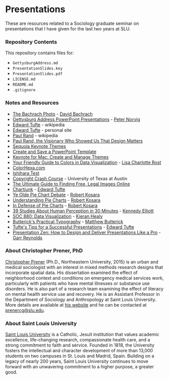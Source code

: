 # Presentations

These are resources related to a Sociology graduate seminar on presentations that I have given for the last two years at SLU.

### Repository Contents
This repository contains files for:
  - `GettysburgAddress.md`
  - `PresentationSlides.key`
  - `PresentationSlides.pdf`
  - `LICENSE.md`
  - `README.md`
  - `.gitignore`

### Notes and Resources
  - [The Bachrach Photo](https://commons.wikimedia.org/wiki/File:Crowd_of_citizens,_soldiers,_and_etc._with_Lincoln_at_Gettysburg._-_NARA_-_529085.jpg) - [David Bachrach](https://en.wikipedia.org/wiki/David_Bachrach)
  - [Gettysburg Address PowerPoint Presentations](http://norvig.com/Gettysburg/) - [Peter Norvig](http://www.norvig.com)
  - [Edward Tufte](https://en.wikipedia.org/wiki/Edward_Tufte) - wikipedia
  - [Edward Tufte](https://www.edwardtufte.com/tufte/) - personal site
  - [Paul Rand](https://en.wikipedia.org/wiki/Paul_Rand) - wikipedia
  - [Paul Rand, the Visionary Who Showed Us That Design Matters](https://www.wired.com/2015/04/paul-rand-visionary-showed-us-design-matters/)
  - [Sequoia Keynote Themes](https://github.com/chris-prener/sequoia_templates)
  - [Create and Save a PowerPoint Template](https://support.office.com/en-us/article/Create-and-save-a-PowerPoint-template-ee4429ad-2a74-4100-82f7-50f8169c8aca)
  - [Keynote for Mac: Create and Manage Themes](https://support.apple.com/kb/PH16967?locale=en_US)
  - [Your Friendly Guide to Colors in Data Visualization](https://lisacharlotterost.github.io/2016/04/22/Colors-for-DataVis/) - [Lisa Charlotte Rost](https://lisacharlotterost.github.io)
  - [ColorHexa.com](http://www.colorhexa.com)
  - [Ishihara Test](https://en.wikipedia.org/wiki/Ishihara_test)
  - [Copyright Crash Course](http://guides.lib.utexas.edu/copyright) - University of Texas at Austin
  - [The Ultimate Guide to Finding Free, Legal Images Online](http://www.macworld.com/article/2899637/the-ultimate-guide-to-finding-free-legal-images-online.html)
  - [Chartjunk](http://www.edwardtufte.com/bboard/q-and-a-fetch-msg?msg_id=00040Z) - [Edward Tufte](https://www.edwardtufte.com/tufte/)
  - [Ye Olde Pie Chart Debate](https://eagereyes.org/blog/2015/ye-olde-pie-chart-debate) - [Robert Kosara](https://eagereyes.org)
  - [Understanding Pie Charts](https://eagereyes.org/techniques/pie-charts) - [Robert Kosara](https://eagereyes.org)
  - [In Defense of Pie Charts](https://eagereyes.org/criticism/in-defense-of-pie-charts) - [Robert Kosara](https://eagereyes.org)
  - [39 Studies About Human Perception in 30 Minutes](https://medium.com/@kennelliott/39-studies-about-human-perception-in-30-minutes-4728f9e31a73#.664tzrmuf) - [Kennedy Elliott](https://twitter.com/kennelliott)
  - [SOC 880: Data Visualization](http://vissoc.co/index.html) - [Kieran Healy](https://kieranhealy.org)
  - [Butterick's Practical Typography](http://practicaltypography.com) - [Matthew Butterick](http://typographyforlawyers.com/about.html)
  - [Tufte's Tips for a Successful Presentations](https://www.edwardtufte.com/tufte/advocate_flatland2) - [Edward Tufte](https://www.edwardtufte.com/tufte/)
  - [Presentation Zen: How to Design and Deliver Presentations Like a Pro](http://www.garrreynolds.com/Presentation/pdf/presentation_tips.pdf) - [Garr Reynolds](http://www.garrreynolds.com)
  
### About Christopher Prener, PhD
[Christopher Prener](http://chrisprener.net) (Ph.D., Northeastern University, 2015) is an urban and medical sociologist with an interest in mixed methods research designs that incorporate spatial data. His dissertation examined the effect of neighborhood context and conditions on emergency medical services work, particularly with patients who have mental illnesses or substance use disorders. He is also part of a research team examining the effect of literacy on mental health service use and recovery. He is an Assistant Professor in the Department of Sociology and Anthropology at Saint Louis University. More details are available at [his website](http://www.chrisprener.net) and he can be contacted at [prenercg@slu.edu](mailto:prenercg@slu.edu).

### About Saint Louis University
[Saint Louis University](http://wwww.slu.edu) is a Catholic, Jesuit institution that values academic excellence, life-changing research, compassionate health care, and a strong commitment to faith and service. Founded in 1818, the University fosters the intellectual and character development of more than 13,000 students on two campuses in St. Louis and Madrid, Spain. Building on a legacy of nearly 200 years, Saint Louis University continues to move forward with an unwavering commitment to a higher purpose, a greater good.
